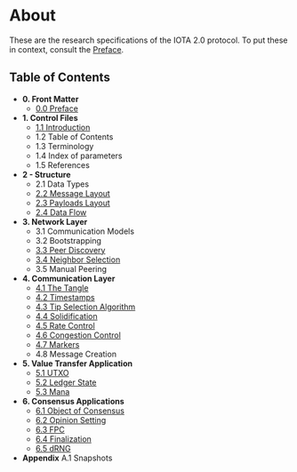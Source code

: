 # About

These are the research specifications of the IOTA 2.0 protocol.  To put these in context, consult the [Preface](./0.0%20Preface.md).

## Table of Contents

- **0. Front Matter**
	- [0.0 Preface](./docs/0.0%20Preface.md)
- **1. Control Files**
	- [1.1	Introduction](./docs/1.1%20Introduction.md)
	- 1.2	Table of Contents
	- 1.3	Terminology
	- 1.4	Index of parameters
	- 1.5	References
- **2 - Structure**
	- 2.1	Data Types
	- [2.2	Message Layout](./docs/2.2%20Message%20Layout.md)
	- [2.3	Payloads Layout](./docs/2.3%20Standard%20Payloads%20Layout.md)
	- [2.4	Data Flow](./docs/2.4%20Data%20Flow.md)
- **3. Network Layer**
	- 3.1	Communication Models
	- 3.2	Bootstrapping
	- [3.3	Peer Discovery](./docs/3.3%20Peer%20Discovery.md)
	- [3.4	Neighbor Selection](./docs/3.4%20Neighbor%20Selection.md)
	- 3.5	Manual Peering
- **4. Communication Layer**
	- [4.1	The Tangle](./docs/4.1%20The%20Tangle.md)
	- [4.2 Timestamps](./docs/4.2%20Timestamps.md)
	- [4.3 Tip Selection Algorithm](./docs/4.3%20Tip%20Selection%20Algorithm.md)
	- [4.4	 Solidification](./docs/4.4%20Solidification.md)
	- [4.5	 Rate Control](./docs/4.5%20Rate%20Control.md)
	- [4.6 Congestion Control](./docs/4.6%20Congestion%20Control.md)
	- [4.7	Markers](./docs/4.7%20Markers.md)
	- 4.8	Message Creation
- **5. Value Transfer Application**
	- [5.1	UTXO](./docs/5.1%20UTXO.md)
	- [5.2	Ledger State](./docs/5.2%20Ledger%20State.md)
	- [5.3	Mana](./docs/5.3%20Mana.md)
- **6. Consensus Applications**
	- [6.1 Object of Consensus](./docs/6.1%20Objects%20of%20Consensus.md)
	- [6.2 Opinion Setting](./docs/6.2%20Opinion%20Setting.md)
	- [6.3 FPC](./docs/6.3%20Fast%20Probabilistic%20Consensus.md)
	- [6.4 Finalization](./docs/6.4%20Finalization.md)
	- [6.5	 dRNG](./docs/6.5%20dRNG.md)
- **Appendix**
	A.1	Snapshots

